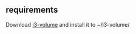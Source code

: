 ## requirements
Download [i3-volume](https://github.com/hastinbe/i3-volume) and install it to ~/i3-volume/
